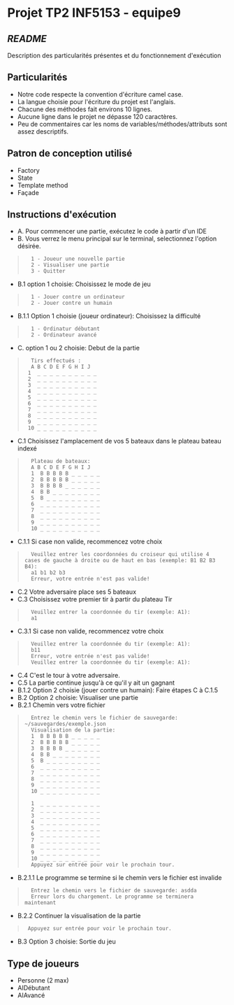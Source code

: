 #  Projet TP2 INF5153 - equipe9 

## _README_
Description des particularités présentes et du fonctionnement d'exécution

## Particularités
- Notre code respecte la convention d'écriture camel case.
- La langue choisie pour l'écriture du projet est l'anglais.
- Chacune des méthodes fait environs 10 lignes.
- Aucune ligne dans le projet ne dépasse 120 caractères.
- Peu de commentaires car les noms de variables/méthodes/attributs sont assez descriptifs.

## Patron de conception utilisé
- Factory
- State
- Template method
- Façade

## Instructions d'exécution
- A. Pour commencer une partie, exécutez le code à partir d'un IDE  
- B. Vous verrez le menu principal sur le terminal, selectionnez l'option désirée.
>~~~
>   1 - Joueur une nouvelle partie
>   2 - Visualiser une partie
>   3 - Quitter
>~~~
- B.1 option 1 choisie: Choisissez le mode de jeu
>~~~
>   1 - Jouer contre un ordinateur
>   2 - Jouer contre un humain
>~~~
- B.1.1 Option 1 choisie (joueur ordinateur): Choisissez la difficulté 
>~~~
>   1 - Ordinatur débutant
>   2 - Ordinateur avancé
- C. option 1 ou 2 choisie: Debut de la partie
>~~~
>   Tirs effectués :
>   A B C D E F G H I J
>  1  _ _ _ _ _ _ _ _ _ _
>  2  _ _ _ _ _ _ _ _ _ _
>  3  _ _ _ _ _ _ _ _ _ _
>  4  _ _ _ _ _ _ _ _ _ _
>  5  _ _ _ _ _ _ _ _ _ _
>  6  _ _ _ _ _ _ _ _ _ _
>  7  _ _ _ _ _ _ _ _ _ _
>  8  _ _ _ _ _ _ _ _ _ _
>  9  _ _ _ _ _ _ _ _ _ _
>  10 _ _ _ _ _ _ _ _ _ _
>~~~
- C.1 Choisissez l'amplacement de vos 5 bateaux dans le plateau bateau indexé
>~~~
>   Plateau de bateaux:
>   A B C D E F G H I J
>   1  B B B B B _ _ _ _ _
>   2  B B B B B _ _ _ _ _
>   3  B B B B _ _ _ _ _ _
>   4  B B _ _ _ _ _ _ _ _
>   5  B _ _ _ _ _ _ _ _ _
>   6  _ _ _ _ _ _ _ _ _ _
>   7  _ _ _ _ _ _ _ _ _ _
>   8  _ _ _ _ _ _ _ _ _ _
>   9  _ _ _ _ _ _ _ _ _ _
>   10 _ _ _ _ _ _ _ _ _ _
>~~~
- C.1.1 Si case non valide, recommencez votre choix
>~~~
>   Veuillez entrer les coordonnées du croiseur qui utilise 4 cases de gauche à droite ou de haut en bas (exemple: B1 B2 B3 B4):
>   a1 b1 b2 b3
>   Erreur, votre entrée n'est pas valide!
>~~~

- C.2 Votre adversaire place ses 5 bateaux
- C.3 Choisissez votre premier tir à partir du plateau Tir
>~~~
>   Veuillez entrer la coordonnée du tir (exemple: A1):
>   a1
>~~~
- C.3.1 Si case non valide, recommencez votre choix
>~~~
>   Veuillez entrer la coordonnée du tir (exemple: A1):
>   b11
>   Erreur, votre entrée n'est pas valide!
>   Veuillez entrer la coordonnée du tir (exemple: A1):
>~~~
- C.4 C'est le tour à votre adversaire.
- C.5 La partie continue jusqu'à ce qu'il y ait un gagnant 
- B.1.2 Option 2 choisie (jouer contre un humain): Faire étapes C à C.1.5
- B.2 Option 2 choisie: Visualiser une partie
- B.2.1 Chemin vers votre fichier
>~~~
>   Entrez le chemin vers le fichier de sauvegarde: ~/sauvegardes/exemple.json
>   Visualisation de la partie: 
>   1  B B B B B _ _ _ _ _
>   2  B B B B B _ _ _ _ _
>   3  B B B B _ _ _ _ _ _
>   4  B B _ _ _ _ _ _ _ _
>   5  B _ _ _ _ _ _ _ _ _
>   6  _ _ _ _ _ _ _ _ _ _
>   7  _ _ _ _ _ _ _ _ _ _
>   8  _ _ _ _ _ _ _ _ _ _
>   9  _ _ _ _ _ _ _ _ _ _
>   10 _ _ _ _ _ _ _ _ _ _
>
>   1  _ _ _ _ _ _ _ _ _ _
>   2  _ _ _ _ _ _ _ _ _ _
>   3  _ _ _ _ _ _ _ _ _ _
>   4  _ _ _ _ _ _ _ _ _ _
>   5  _ _ _ _ _ _ _ _ _ _
>   6  _ _ _ _ _ _ _ _ _ _
>   7  _ _ _ _ _ _ _ _ _ _
>   8  _ _ _ _ _ _ _ _ _ _
>   9  _ _ _ _ _ _ _ _ _ _
>   10 _ _ _ _ _ _ _ _ _ _
>   Appuyez sur entrée pour voir le prochain tour.

- B.2.1.1 Le programme se termine si le chemin vers le fichier est invalide
>~~~
>   Entrez le chemin vers le fichier de sauvegarde: asdda
>   Erreur lors du chargement. Le programme se terminera maintenant
>~~~
>
- B.2.2 Continuer la visualisation de la partie
>~~~
>  Appuyez sur entrée pour voir le prochain tour. 
>~~~
- B.3 Option 3 choisie: Sortie du jeu

## Type de joueurs
- Personne (2 max) 
- AIDébutant 
- AIAvancé